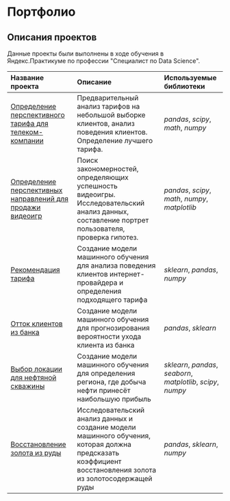 # Портфолио


## Описания проектов 

Данные проекты были выполнены в ходе обучения в Яндекс.Практикуме по профессии "Специалист по Data Science".

| Название проекта | Описание | Используемые библиотеки | 
| :---------------------- | :---------------------- | :---------------------- |
| [Определение перспективного тарифа для телеком-компании](prospective_tariff_search) | Предварительный анализ тарифов на небольшой выборке клиентов, анализ поведения клиентов. Определение лучшего тарифа. | *pandas*, *scipy*, *math*, *numpy* |
| [Определение перспективных направлений для продажи видеоигр](promising_areas_for_video_games_sales) | Поиск закономерностей, определяющих успешность видеоигры. Исследовательский анализ данных, составление портрет пользователя, проверка гипотез. | *pandas*, *scipy*, *math*, *numpy*, *matplotlib* |
| [Рекомендация тарифа](internet_tariff_recommendations) | Создание модели машинного обучения для анализа поведения клиентов интернет-провайдера и определения подходящего тарифа | *sklearn*, *pandas*, *numpy* |
| [Отток клиентов из банка](analysis_of_the_outflow_of_customers_from_the_bank) | Создание модели машинного обучения для прогнозирования вероятности ухода клиента из банка | *pandas*, *sklearn* |
| [Выбор локации для нефтяной скважины](search_location_for_oil_well) | Создание модели машинного обучения для определения региона, где добыча нефти принесёт наибольшую прибыль | *sklearn*, *pandas*, *seaborn*, *matplotlib*, *scipy*, *numpy* |
| [Восстановление золота из руды](recovery_of_gold_from_ore) | Исследовательский анализ данных и создание модели машинного обучения, которая должна предсказать коэффициент восстановления золота из золотосодержащей руды | *pandas*, *sklearn*, *numpy* |
